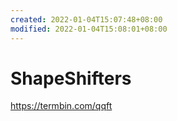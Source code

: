 ```yaml
---
created: 2022-01-04T15:07:48+08:00
modified: 2022-01-04T15:08:01+08:00
---
```


# ShapeShifters

https://termbin.com/qqft
